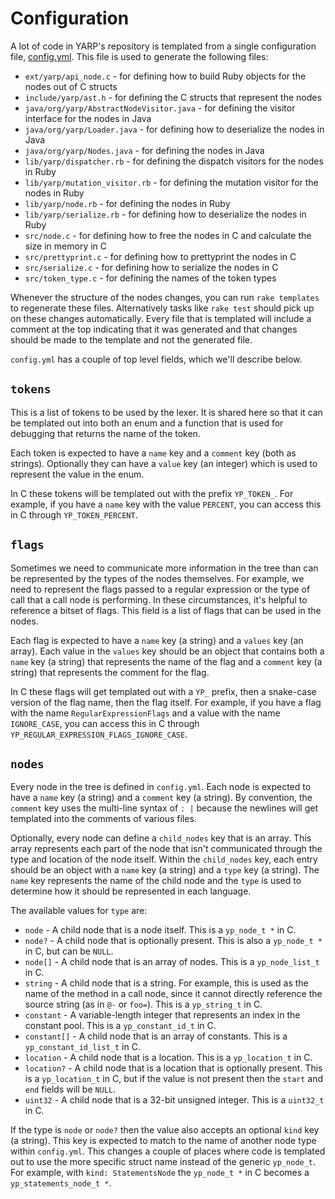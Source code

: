 # Configuration

A lot of code in YARP's repository is templated from a single configuration file, [config.yml](../config.yml). This file is used to generate the following files:

* `ext/yarp/api_node.c` - for defining how to build Ruby objects for the nodes out of C structs
* `include/yarp/ast.h` - for defining the C structs that represent the nodes
* `java/org/yarp/AbstractNodeVisitor.java` - for defining the visitor interface for the nodes in Java
* `java/org/yarp/Loader.java` - for defining how to deserialize the nodes in Java
* `java/org/yarp/Nodes.java` - for defining the nodes in Java
* `lib/yarp/dispatcher.rb` - for defining the dispatch visitors for the nodes in Ruby
* `lib/yarp/mutation_visitor.rb` - for defining the mutation visitor for the nodes in Ruby
* `lib/yarp/node.rb` - for defining the nodes in Ruby
* `lib/yarp/serialize.rb` - for defining how to deserialize the nodes in Ruby
* `src/node.c` - for defining how to free the nodes in C and calculate the size in memory in C
* `src/prettyprint.c` - for defining how to prettyprint the nodes in C
* `src/serialize.c` - for defining how to serialize the nodes in C
* `src/token_type.c` - for defining the names of the token types

Whenever the structure of the nodes changes, you can run `rake templates` to regenerate these files. Alternatively tasks like `rake test` should pick up on these changes automatically. Every file that is templated will include a comment at the top indicating that it was generated and that changes should be made to the template and not the generated file.

`config.yml` has a couple of top level fields, which we'll describe below.

## `tokens`

This is a list of tokens to be used by the lexer. It is shared here so that it can be templated out into both an enum and a function that is used for debugging that returns the name of the token.

Each token is expected to have a `name` key and a `comment` key (both as strings). Optionally they can have a `value` key (an integer) which is used to represent the value in the enum.

In C these tokens will be templated out with the prefix `YP_TOKEN_`. For example, if you have a `name` key with the value `PERCENT`, you can access this in C through `YP_TOKEN_PERCENT`.

## `flags`

Sometimes we need to communicate more information in the tree than can be represented by the types of the nodes themselves. For example, we need to represent the flags passed to a regular expression or the type of call that a call node is performing. In these circumstances, it's helpful to reference a bitset of flags. This field is a list of flags that can be used in the nodes.

Each flag is expected to have a `name` key (a string) and a `values` key (an array). Each value in the `values` key should be an object that contains both a `name` key (a string) that represents the name of the flag and a `comment` key (a string) that represents the comment for the flag.

In C these flags will get templated out with a `YP_` prefix, then a snake-case version of the flag name, then the flag itself. For example, if you have a flag with the name `RegularExpressionFlags` and a value with the name `IGNORE_CASE`, you can access this in C through `YP_REGULAR_EXPRESSION_FLAGS_IGNORE_CASE`.

## `nodes`

Every node in the tree is defined in `config.yml`. Each node is expected to have a `name` key (a string) and a `comment` key (a string). By convention, the `comment` key uses the multi-line syntax of `: |` because the newlines will get templated into the comments of various files.

Optionally, every node can define a `child_nodes` key that is an array. This array represents each part of the node that isn't communicated through the type and location of the node itself. Within the `child_nodes` key, each entry should be an object with a `name` key (a string) and a `type` key (a string). The `name` key represents the name of the child node and the `type` is used to determine how it should be represented in each language.

The available values for `type` are:

* `node` - A child node that is a node itself. This is a `yp_node_t *` in C.
* `node?` - A child node that is optionally present. This is also a `yp_node_t *` in C, but can be `NULL`.
* `node[]` - A child node that is an array of nodes. This is a `yp_node_list_t` in C.
* `string` - A child node that is a string. For example, this is used as the name of the method in a call node, since it cannot directly reference the source string (as in `@-` or `foo=`). This is a `yp_string_t` in C.
* `constant` - A variable-length integer that represents an index in the constant pool. This is a `yp_constant_id_t` in C.
* `constant[]` - A child node that is an array of constants. This is a `yp_constant_id_list_t` in C.
* `location` - A child node that is a location. This is a `yp_location_t` in C.
* `location?` - A child node that is a location that is optionally present. This is a `yp_location_t` in C, but if the value is not present then the `start` and `end` fields will be `NULL`.
* `uint32` - A child node that is a 32-bit unsigned integer. This is a `uint32_t` in C.

If the type is `node` or `node?` then the value also accepts an optional `kind` key (a string). This key is expected to match to the name of another node type within `config.yml`. This changes a couple of places where code is templated out to use the more specific struct name instead of the generic `yp_node_t`. For example, with `kind: StatementsNode` the `yp_node_t *` in C becomes a `yp_statements_node_t *`.
